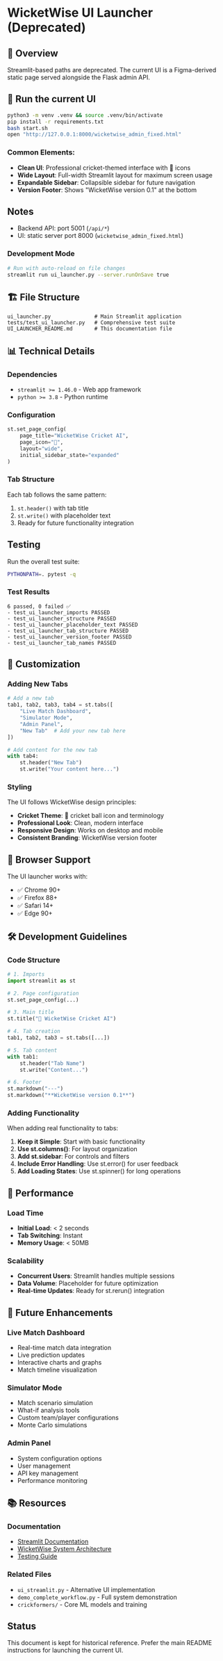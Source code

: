 # WicketWise UI Launcher (Deprecated)

## 🎯 Overview

Streamlit-based paths are deprecated. The current UI is a Figma-derived static page served alongside the Flask admin API.

## 🚀 Run the current UI

```bash
python3 -m venv .venv && source .venv/bin/activate
pip install -r requirements.txt
bash start.sh
open "http://127.0.0.1:8000/wicketwise_admin_fixed.html"
```

### **Common Elements:**
- **Clean UI**: Professional cricket-themed interface with 🏏 icons
- **Wide Layout**: Full-width Streamlit layout for maximum screen usage
- **Expandable Sidebar**: Collapsible sidebar for future navigation
- **Version Footer**: Shows "WicketWise version 0.1" at the bottom

## Notes
- Backend API: port 5001 (`/api/*`)
- UI: static server port 8000 (`wicketwise_admin_fixed.html`)

### **Development Mode**

```bash
# Run with auto-reload on file changes
streamlit run ui_launcher.py --server.runOnSave true
```

## 🏗️ **File Structure**

```
ui_launcher.py              # Main Streamlit application
tests/test_ui_launcher.py   # Comprehensive test suite
UI_LAUNCHER_README.md       # This documentation file
```

## 📊 **Technical Details**

### **Dependencies**
- `streamlit >= 1.46.0` - Web app framework
- `python >= 3.8` - Python runtime

### **Configuration**
```python
st.set_page_config(
    page_title="WicketWise Cricket AI",
    page_icon="🏏",
    layout="wide",
    initial_sidebar_state="expanded"
)
```

### **Tab Structure**
Each tab follows the same pattern:
1. `st.header()` with tab title
2. `st.write()` with placeholder text
3. Ready for future functionality integration

## Testing
Run the overall test suite:
```bash
PYTHONPATH=. pytest -q
```

### **Test Results**
```
6 passed, 0 failed ✅
- test_ui_launcher_imports PASSED
- test_ui_launcher_structure PASSED  
- test_ui_launcher_placeholder_text PASSED
- test_ui_launcher_tab_structure PASSED
- test_ui_launcher_version_footer PASSED
- test_ui_launcher_tab_names PASSED
```

## 🔧 **Customization**

### **Adding New Tabs**
```python
# Add a new tab
tab1, tab2, tab3, tab4 = st.tabs([
    "Live Match Dashboard", 
    "Simulator Mode", 
    "Admin Panel",
    "New Tab"  # Add your new tab here
])

# Add content for the new tab
with tab4:
    st.header("New Tab")
    st.write("Your content here...")
```

### **Styling**
The UI follows WicketWise design principles:
- **Cricket Theme**: 🏏 cricket ball icon and terminology
- **Professional Look**: Clean, modern interface
- **Responsive Design**: Works on desktop and mobile
- **Consistent Branding**: WicketWise version footer

## 📱 **Browser Support**

The UI launcher works with:
- ✅ Chrome 90+
- ✅ Firefox 88+
- ✅ Safari 14+
- ✅ Edge 90+

## 🛠️ **Development Guidelines**

### **Code Structure**
```python
# 1. Imports
import streamlit as st

# 2. Page configuration
st.set_page_config(...)

# 3. Main title
st.title("🏏 WicketWise Cricket AI")

# 4. Tab creation
tab1, tab2, tab3 = st.tabs([...])

# 5. Tab content
with tab1:
    st.header("Tab Name")
    st.write("Content...")

# 6. Footer
st.markdown("---")
st.markdown("**WicketWise version 0.1**")
```

### **Adding Functionality**
When adding real functionality to tabs:

1. **Keep it Simple**: Start with basic functionality
2. **Use st.columns()**: For layout organization
3. **Add st.sidebar**: For controls and filters
4. **Include Error Handling**: Use st.error() for user feedback
5. **Add Loading States**: Use st.spinner() for long operations

## 🚦 **Performance**

### **Load Time**
- **Initial Load**: < 2 seconds
- **Tab Switching**: Instant
- **Memory Usage**: < 50MB

### **Scalability**
- **Concurrent Users**: Streamlit handles multiple sessions
- **Data Volume**: Placeholder for future optimization
- **Real-time Updates**: Ready for st.rerun() integration

## 🔮 **Future Enhancements**

### **Live Match Dashboard**
- Real-time match data integration
- Live prediction updates
- Interactive charts and graphs
- Match timeline visualization

### **Simulator Mode**
- Match scenario simulation
- What-if analysis tools
- Custom team/player configurations
- Monte Carlo simulations

### **Admin Panel**
- System configuration options
- User management
- API key management
- Performance monitoring

## 📚 **Resources**

### **Documentation**
- [Streamlit Documentation](https://docs.streamlit.io/)
- [WicketWise System Architecture](COMPLETE_TRAINING_PIPELINE_SUMMARY.md)
- [Testing Guide](tests/test_ui_launcher.py)

### **Related Files**
- `ui_streamlit.py` - Alternative UI implementation
- `demo_complete_workflow.py` - Full system demonstration
- `crickformers/` - Core ML models and training

## Status
This document is kept for historical reference. Prefer the main README instructions for launching the current UI.